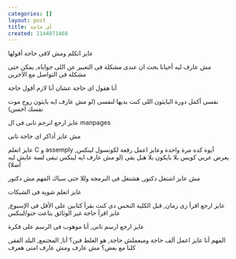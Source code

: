 ```yaml
---
categories: []
layout: post
title: أى حاجة
created: 1144871468
---
```

عايز اتكلم ومش لاقى حاجة أقولها

مش عارف ليه أحيانا بحث ان عندى مشكلة فى التعبير عن اللى جواياه, يمكن حتى مشكلة فى التواصل مع الآخرين

أنا هقول اى حاجة عشان أنا لازم أقول حاجة

نفسى أكمل دورة البايثون اللى كنت بديها لنفسى (لو مش عارف ايه بايثون روح موت نفسك احسن)

عايز ارجع اترجم تانى فى ال manpages 

مش عايز أذاكر اى حاجة تانى

عايز اتعلم C و assemply ,أيوة كده مرة واحدة وعايز اعمل رقعة لكونسول لينكس يعرض عربى كويس بلا بايكون بلا هبل بقى (لو مش عارف ايه لينكس تبقى لسة عايش ليه أصلا)

مش عايز اشتغل دكتور, هشتغل فى البرمجة وللا حتى سباك المهم مش دكتور

عايز اتعلم شوية فى الشبكات

عايز ارجع اقرأ زى زمان, قبل الكلية النحس دى كنت بقرأ كتابين على الأقل فى الإسبوع, عايز اقرأ حاجة غير الوثائق بتاعت جنو/لينكس

عايز ارجع ارسم تانى, أنا موهوب فى الرسم على فكرة

المهم أنا عايز اعمل ألف حاجة ومبعملش حاجة, هو الغلط فين؟ أنا, المجتمع, البلد الفقر, كلنا مع بعض؟ مش عارف ومش عارف امتى هعرف
